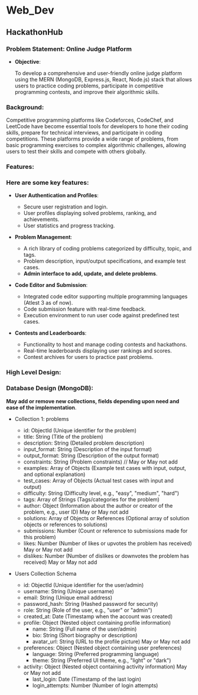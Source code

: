 # Web_Dev

## HackathonHub

### Problem Statement: Online Judge Platform

- **Objective**:

  To develop a comprehensive and user-friendly online judge platform using the MERN (MongoDB, Express.js, React, Node.js) stack that allows users to practice coding problems, participate in competitive programming contests, and improve their algorithmic skills.

### Background:

Competitive programming platforms like Codeforces, CodeChef, and LeetCode have become essential tools for developers to hone their coding skills, prepare for technical interviews, and participate in coding competitions. These platforms provide a wide range of problems, from basic programming exercises to complex algorithmic challenges, allowing users to test their skills and compete with others globally.

### Features:

### Here are some key features:

- **User Authentication and Profiles**:

  - Secure user registration and login.
  - User profiles displaying solved problems, ranking, and achievements.
  - User statistics and progress tracking.

- **Problem Management**:

  - A rich library of coding problems categorized by difficulty, topic, and tags.
  - Problem description, input/output specifications, and example test cases.
  - **Admin interface to add, update, and delete problems**.

- **Code Editor and Submission**:

  - Integrated code editor supporting multiple programming languages (Atlest 3 as of now).
  - Code submission feature with real-time feedback.
  - Execution environment to run user code against predefined test cases.

- **Contests and Leaderboards**:

  - Functionality to host and manage coding contests and hackathons.
  - Real-time leaderboards displaying user rankings and scores.
  - Contest archives for users to practice past problems.

### High Level Design:

### Database Design (MongoDB):

**May add or remove new collections, fields depending upon need and ease of the implementation**.

- Collection 1: problems

  - id: ObjectId (Unique identifier for the problem)
  - title: String (Title of the problem)
  - description: String (Detailed problem description)
  - input_format: String (Description of the input format)
  - output_format: String (Description of the output format)
  - constraints: String (Problem constraints) // May or May not add
  - examples: Array of Objects (Example test cases with input, output, and optional explanation)
  - test_cases: Array of Objects (Actual test cases with input and output)
  - difficulty: String (Difficulty level, e.g., "easy", "medium", "hard")
  - tags: Array of Strings (Tags/categories for the problem)
  - author: Object (Information about the author or creator of the problem, e.g., user ID) May or May not add
  - solutions: Array of Objects or References (Optional array of solution objects or references to solutions)
  - submissions: Number (Count or reference to submissions made for this problem)
  - likes: Number (Number of likes or upvotes the problem has received) May or May not add
  - dislikes: Number (Number of dislikes or downvotes the problem has received) May or May not add

- Users Collection Schema

  - id: ObjectId (Unique identifier for the user/admin)
  - username: String (Unique username)
  - email: String (Unique email address)
  - password_hash: String (Hashed password for security)
  - role: String (Role of the user, e.g., "user" or "admin")
  - created_at: Date (Timestamp when the account was created)
  - profile: Object (Nested object containing profile information)
    - name: String (Full name of the user/admin)
    - bio: String (Short biography or description)
    - avatar_url: String (URL to the profile picture) May or May not add
  - preferences: Object (Nested object containing user preferences)
    - language: String (Preferred programming language)
    - theme: String (Preferred UI theme, e.g., "light" or "dark")
  - activity: Object (Nested object containing activity information) May or May not add
    - last_login: Date (Timestamp of the last login)
    - login_attempts: Number (Number of login attempts)
